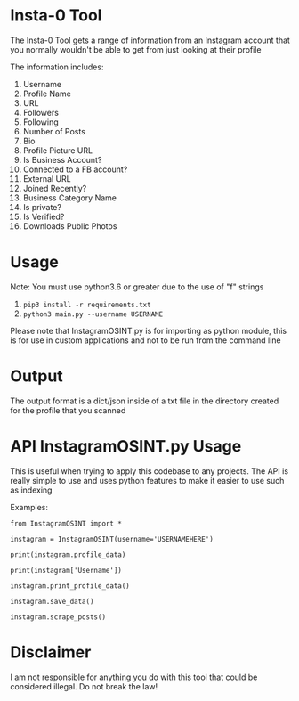 # Insta-0 Tool


The Insta-0 Tool gets a range of information from an Instagram account that you normally wouldn't be able to get
from just looking at their profile

The information includes:


1. Username
2. Profile Name
3. URL
4. Followers
5. Following
6. Number of Posts
7. Bio
8. Profile Picture URL
9. Is Business Account?
10. Connected to a FB account?
11. External URL
12. Joined Recently?
13. Business Category Name
14. Is private?
15. Is Verified?
16. Downloads Public Photos

# Usage
Note: You must use python3.6 or greater due to the use of "f" strings

1. `pip3 install -r requirements.txt`
2. `python3 main.py --username USERNAME`


Please note that InstagramOSINT.py is for importing as python module, this is for use in custom applications and not to be run from the command line



# Output

The output format is a dict/json inside of a txt file in the directory created for the profile that you scanned


# API InstagramOSINT.py Usage

This is useful when trying to apply this codebase to any projects. The API is really simple to use and uses python features to make it easier to use such as indexing

Examples:

`from InstagramOSINT import *`

`instagram = InstagramOSINT(username='USERNAMEHERE')`

`print(instagram.profile_data)`

`print(instagram['Username'])`

`instagram.print_profile_data()`

`instagram.save_data()`

`instagram.scrape_posts()`



# Disclaimer 

I am not responsible for anything you do with this tool that could be considered illegal. Do not break the law!
